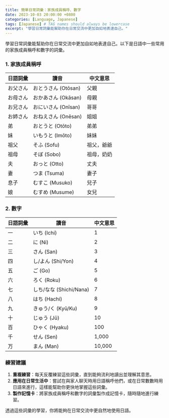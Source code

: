 ```yaml
---
title: 簡單日常詞彙：家族成員稱呼、數字
date: 2023-10-03 20:00:00 +0800
categories: [Language, Japanese]
tags: [Japanese] # TAG names should always be lowercase
excerpt: "學習日常詞彙能幫助你在日常交流中更加自如地表達自己。"
---
```


學習日常詞彙能幫助你在日常交流中更加自如地表達自己。以下是日語中一些常用的家族成員稱呼和數字的詞彙。

### **1. 家族成員稱呼**

| 日語詞彙 | 讀音 | 中文意思 |
|---|---|---|
| お父さん | おとうさん (Otōsan) | 父親 |
| お母さん | おかあさん (Okāsan) | 母親 |
| お兄さん | おにいさん (Onīsan) | 哥哥 |
| お姉さん | おねえさん (Onēsan) | 姐姐 |
| 弟 | おとうと (Otōto) | 弟弟 |
| 妹 | いもうと (Imōto) | 妹妹 |
| 祖父 | そふ (Sofu) | 祖父，爺爺 |
| 祖母 | そぼ (Sobo) | 祖母，奶奶 |
| 夫 | おっと (Otto) | 丈夫 |
| 妻 | つま (Tsuma) | 妻子 |
| 息子 | むすこ (Musuko) | 兒子 |
| 娘 | むすめ (Musume) | 女兒 |

### **2. 數字**

| 日語詞彙 | 讀音 | 中文意思 |
|---|---|---|
| 一 | いち (Ichi) | 1 |
| 二 | に (Ni) | 2 |
| 三 | さん (San) | 3 |
| 四 | し/よん (Shi/Yon) | 4 |
| 五 | ご (Go) | 5 |
| 六 | ろく (Roku) | 6 |
| 七 | しち/なな (Shichi/Nana) | 7 |
| 八 | はち (Hachi) | 8 |
| 九 | きゅう/く (Kyū/Ku) | 9 |
| 十 | じゅう (Jū) | 10 |
| 百 | ひゃく (Hyaku) | 100 |
| 千 | せん (Sen) | 1,000 |
| 万 | まん (Man) | 10,000 |

### **練習建議**

1. **重複練習**：每天反覆練習這些詞彙，直到能夠流利地讀出並理解其意思。
2. **應用在日常生活中**：嘗試在與家人聊天時用日語稱呼他們，或在日常數數時用日語來進行，這樣能幫助你更快地掌握這些詞彙。
3. **製作記憶卡**：將家族成員稱呼和數字的詞彙製作成記憶卡，隨時隨地進行練習。

透過這些詞彙的學習，你將能夠在日常交流中更自然地使用日語。
